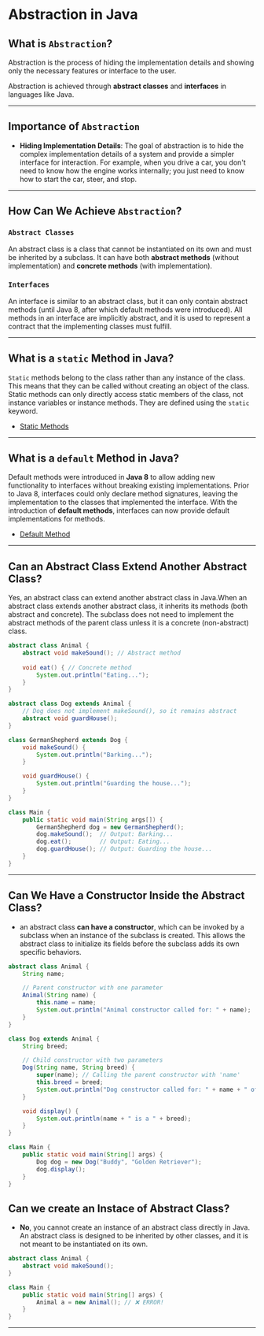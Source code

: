 # Abstraction in Java

## What is `Abstraction`?
Abstraction is the process of hiding the implementation details and showing only the necessary features or interface to the user.

Abstraction is achieved through **abstract classes** and **interfaces** in languages like Java.

---

## Importance of `Abstraction`
- **Hiding Implementation Details**: The goal of abstraction is to hide the complex implementation details of a system and provide a simpler interface for interaction. For example, when you drive a car, you don't need to know how the engine works internally; you just need to know how to start the car, steer, and stop.

---

## How Can We Achieve `Abstraction`?
### `Abstract Classes`
An abstract class is a class that cannot be instantiated on its own and must be inherited by a subclass. It can have both **abstract methods** (without implementation) and **concrete methods** (with implementation).

### `Interfaces`
An interface is similar to an abstract class, but it can only contain abstract methods (until Java 8, after which default methods were introduced). All methods in an interface are implicitly abstract, and it is used to represent a contract that the implementing classes must fulfill.

---

## What is a `static` Method in Java?
`Static` methods belong to the class rather than any instance of the class. This means that they can be called without creating an object of the class. Static methods can only directly access static members of the class, not instance variables or instance methods. They are defined using the `static` keyword.
- [Static Methods](_03StaticMethod.java)
---

## What is a `default` Method in Java?
Default methods were introduced in **Java 8** to allow adding new functionality to interfaces without breaking existing implementations. Prior to Java 8, interfaces could only declare method signatures, leaving the implementation to the classes that implemented the interface. With the introduction of **default methods**, interfaces can now provide default implementations for methods.
- [Default Method](_04DefaultMethod.java)
---

## Can an Abstract Class Extend Another Abstract Class?
Yes, an abstract class can extend another abstract class in Java.When an abstract class extends another abstract class, it inherits its methods (both abstract and concrete). The subclass does not need to implement the abstract methods of the parent class unless it is a concrete (non-abstract) class.
```java
abstract class Animal {
    abstract void makeSound(); // Abstract method
    
    void eat() { // Concrete method
        System.out.println("Eating...");
    }
}

abstract class Dog extends Animal {
    // Dog does not implement makeSound(), so it remains abstract
    abstract void guardHouse();
}

class GermanShepherd extends Dog {
    void makeSound() {
        System.out.println("Barking...");
    }

    void guardHouse() {
        System.out.println("Guarding the house...");
    }
}

class Main {
    public static void main(String args[]) {
        GermanShepherd dog = new GermanShepherd();
        dog.makeSound();  // Output: Barking...
        dog.eat();        // Output: Eating...
        dog.guardHouse(); // Output: Guarding the house...
    }
}


```

---

## Can We Have a Constructor Inside the Abstract Class? 
- an abstract class **can have a constructor**, which can be invoked by a subclass when an instance of the subclass is created. This allows the abstract class to initialize its fields before the subclass adds its own specific behaviors.
```java
abstract class Animal {
    String name;

    // Parent constructor with one parameter
    Animal(String name) {
        this.name = name;
        System.out.println("Animal constructor called for: " + name);
    }
}

class Dog extends Animal {
    String breed;

    // Child constructor with two parameters
    Dog(String name, String breed) {
        super(name); // Calling the parent constructor with 'name'
        this.breed = breed;
        System.out.println("Dog constructor called for: " + name + " of breed: " + breed);
    }

    void display() {
        System.out.println(name + " is a " + breed);
    }
}

class Main {
    public static void main(String[] args) {
        Dog dog = new Dog("Buddy", "Golden Retriever");
        dog.display();
    }
}

```

## Can we create an Instace of Abstract Class?
- **No**, you cannot create an instance of an abstract class directly in Java. An abstract class is designed to be inherited by other classes, and it is not meant to be instantiated on its own.
```java
abstract class Animal {
    abstract void makeSound();
}

class Main {
    public static void main(String[] args) {
        Animal a = new Animal(); // ❌ ERROR!
    }
}
```
---
